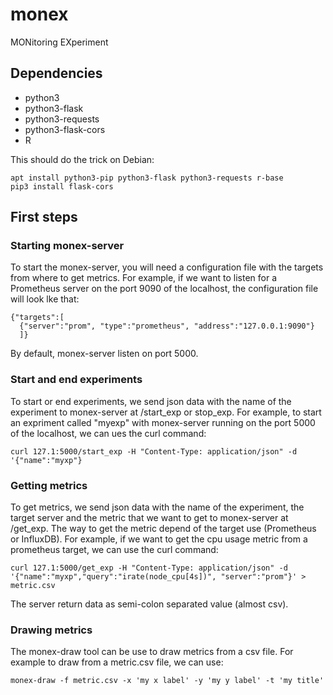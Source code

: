# monex
MONitoring EXperiment

## Dependencies
- python3
- python3-flask
- python3-requests
- python3-flask-cors
- R

This should do the trick on Debian:
```
apt install python3-pip python3-flask python3-requests r-base
pip3 install flask-cors
```
## First steps
### Starting monex-server
To start the monex-server, you will need a configuration file with the targets from where to get metrics. For example, if we want to listen for a Prometheus server on the port 9090 of the localhost, the configuration file will look lke that:
```
{"targets":[
  {"server":"prom", "type":"prometheus", "address":"127.0.0.1:9090"}
  ]}
```
By default, monex-server listen on port 5000.
### Start and end experiments
To start or end experiments, we send json data with the name of the experiment to monex-server at /start\_exp or stop\_exp. For example, to start an expriment called "myexp" with monex-server running on the port 5000 of the localhost, we can ues the curl command:
```
curl 127.1:5000/start_exp -H "Content-Type: application/json" -d '{"name":"myxp"}
```
### Getting metrics
To get metrics, we send json data with the name of the experiment, the target server and the metric that we want to get to monex-server at /get\_exp. The way to get the metric depend of the target use (Prometheus or InfluxDB). For example, if we want to get the cpu usage metric from a prometheus target, we can use the curl command:
```
curl 127.1:5000/get_exp -H "Content-Type: application/json" -d '{"name":"myxp","query":"irate(node_cpu[4s])", "server":"prom"}' > metric.csv
```
The server return data as semi-colon separated value (almost csv).
### Drawing metrics
The monex-draw tool can be use to draw metrics from a csv file. For example to draw from a metric.csv file, we can use:
```
monex-draw -f metric.csv -x 'my x label' -y 'my y label' -t 'my title'
```
